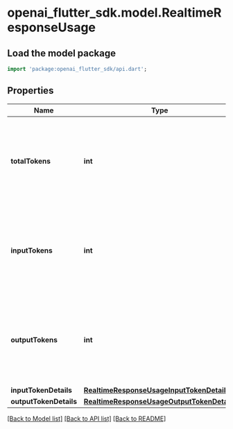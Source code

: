 # openai_flutter_sdk.model.RealtimeResponseUsage

## Load the model package
```dart
import 'package:openai_flutter_sdk/api.dart';
```

## Properties
Name | Type | Description | Notes
------------ | ------------- | ------------- | -------------
**totalTokens** | **int** | The total number of tokens in the Response including input and output  text and audio tokens.  | [optional] 
**inputTokens** | **int** | The number of input tokens used in the Response, including text and  audio tokens.  | [optional] 
**outputTokens** | **int** | The number of output tokens sent in the Response, including text and  audio tokens.  | [optional] 
**inputTokenDetails** | [**RealtimeResponseUsageInputTokenDetails**](RealtimeResponseUsageInputTokenDetails.md) |  | [optional] 
**outputTokenDetails** | [**RealtimeResponseUsageOutputTokenDetails**](RealtimeResponseUsageOutputTokenDetails.md) |  | [optional] 

[[Back to Model list]](../README.md#documentation-for-models) [[Back to API list]](../README.md#documentation-for-api-endpoints) [[Back to README]](../README.md)



